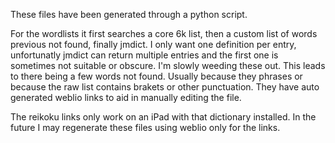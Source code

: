 These files have been generated through a python script.

For the wordlists it first searches a core 6k list, then a custom list of words previous not found, finally jmdict. 
I only want one definition per entry, unfortunatly jmdict can return multiple entries and the first one is sometimes not suitable or obscure. I'm slowly weeding these out. 
This leads to there being a few words not found. Usually because they phrases or because the raw list contains brakets or other punctuation. They have auto generated weblio links to aid in manually editing the file. 

The reikoku links only work on an iPad with that dictionary installed. 
In the future I may regenerate these files using weblio only for the links. 
